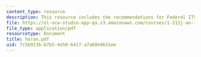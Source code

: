 ```yaml
---
content_type: resource
description: This resource includes the recommendations for Federal ITS Program.
file: https://ol-ocw-studio-app-qa.s3.amazonaws.com/courses/1-212j-an-introduction-to-intelligent-transportation-systems-spring-2005/7c5b913bb7b54e506417a7a60e9631ee_horan.pdf
file_type: application/pdf
resourcetype: Document
title: horan.pdf
uid: 7c5b913b-b7b5-4e50-6417-a7a60e9631ee
---
```

